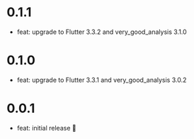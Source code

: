 # 0.1.1

- feat: upgrade to Flutter 3.3.2 and very_good_analysis 3.1.0

# 0.1.0

- feat: upgrade to Flutter 3.3.1 and very_good_analysis 3.0.2

# 0.0.1

- feat: initial release 🎉
